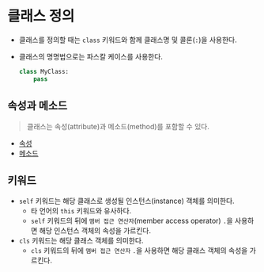 # 클래스 정의

- 클래스를 정의할 때는 `class` 키워드와 함께 클래스명 및 콜론(`:`)을 사용한다.
- 클래스의 명명법으로는 파스칼 케이스를 사용한다.

  ```py
  class MyClass:
      pass
  ```

## 속성과 메소드

> 클래스는 속성(attribute)과 메소드(method)를 포함할 수 있다.

- [속성](./definition/attribute.md)
- [메소드](./definition/method.md)

## 키워드

- `self` 키워드는 해당 클래스로 생성될 인스턴스(instance) 객체를 의미한다.
  - 타 언어의 `this` 키워드와 유사하다.
  - `self` 키워드의 뒤에 `맴버 접근 연산자`(member access operator) `.`을 사용하면 해당 인스턴스 객체의 속성을 가르킨다.
- `cls` 키워드는 해당 클래스 객체를 의미한다.
  - `cls` 키워드의 뒤에 `맴버 접근 연산자` `.`을 사용하면 해당 클래스 객체의 속성을 가르킨다.

